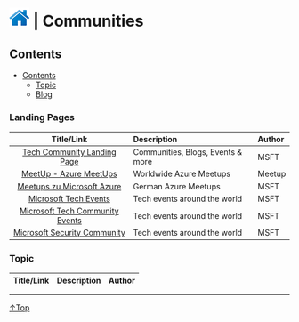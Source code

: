 # [![Home](/img/home.png)](../README.md "Home") | Communities

## Contents
- [Contents](#contents)
    - [Topic](#Topic)
    - [Blog](#blog)

### Landing Pages
|                                                   Title/Link                                                    | Description                       | Author |
| :-------------------------------------------------------------------------------------------------------------: | :-------------------------------- | :----- |
|                       [Tech Community Landing Page](https://techcommunity.microsoft.com/)                       | Communities, Blogs, Events & more | MSFT   |
|                         [MeetUp - Azure MeetUps](https://www.meetup.com/topics/azure/)                          | Worldwide Azure Meetups           | Meetup |
|      [Meetups zu Microsoft Azure](https://www.microsoft.com/de-de/techwiese/community/meetups/azure.aspx)       | German Azure Meetups              | MSFT   |
|               [Microsoft Tech Events](https://techcommunity.microsoft.com/t5/events/ct-p/Events)                | Tech events around the world      | MSFT   |
| [Microsoft Tech Community Events](https://techcommunity.microsoft.com/t5/community-events/ct-p/CommunityEvents) | Tech events around the world      | MSFT   |
|                        [Microsoft Security Community](https://aka.ms/SecurityCommunity)                         | Tech events around the world      | MSFT   |




### Topic
| Title/Link | Description | Author |
| :--------: | :---------- | :----- |


___
[↑Top](#homeimghomepngreadmemd-home-communities "Back to the top.")